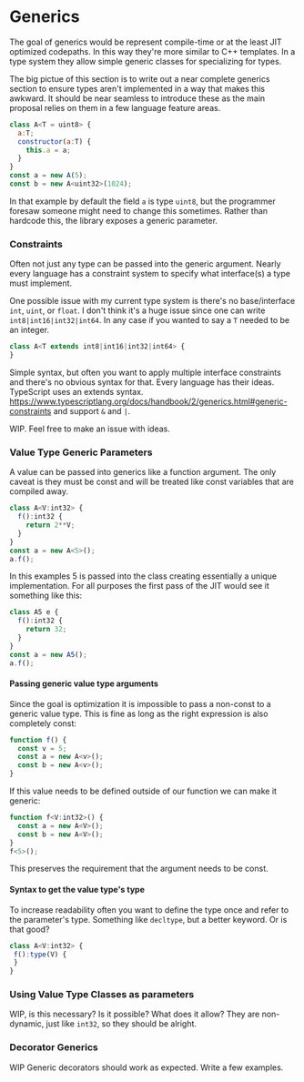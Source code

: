 # Generics

The goal of generics would be represent compile-time or at the least JIT optimized codepaths. In this way they're more similar to C++ templates. In a type system they allow simple generic classes for specializing for types.

The big pictue of this section is to write out a near complete generics section to ensure types aren't implemented in a way that makes this awkward. It should be near seamless to introduce these as the main proposal relies on them in a few language feature areas.

```js
class A<T = uint8> {
  a:T;
  constructor(a:T) {
    this.a = a;
  }
}
const a = new A(5);
const b = new A<uint32>(1024);
```

In that example by default the field ```a``` is type ```uint8```, but the programmer foresaw someone might need to change this sometimes. Rather than hardcode this, the library exposes a generic parameter.

### Constraints

Often not just any type can be passed into the generic argument. Nearly every language has a constraint system to specify what interface(s) a type must implement.

One possible issue with my current type system is there's no base/interface ```int```, ```uint```, or ```float```. I don't think it's a huge issue since one can write ```int8|int16|int32|int64```. In any case if you wanted to say a ```T``` needed to be an integer.

```js
class A<T extends int8|int16|int32|int64> {
}
```
Simple syntax, but often you want to apply multiple interface constraints and there's no obvious syntax for that. Every language has their ideas. TypeScript uses an extends syntax. https://www.typescriptlang.org/docs/handbook/2/generics.html#generic-constraints and support ```&``` and ```|```.

WIP. Feel free to make an issue with ideas.

### Value Type Generic Parameters

A value can be passed into generics like a function argument. The only caveat is they must be const and will be treated like const variables that are compiled away.

```js
class A<V:int32> {
  f():int32 {
    return 2**V;
  }
}
const a = new A<5>();
a.f();
```

In this examples 5 is passed into the class creating essentially a unique implementation. For all purposes the first pass of the JIT would see it something like this:

```js
class A5 e {
  f():int32 {
    return 32;
  }
}
const a = new A5();
a.f();
```

#### Passing generic value type arguments

Since the goal is optimization it is impossible to pass a non-const to a generic value type. This is fine as long as the right expression is also completely const:

```js
function f() {
  const v = 5;
  const a = new A<v>();
  const b = new A<v>();
}
```

If this value needs to be defined outside of our function we can make it generic:
```js
function f<V:int32>() {
  const a = new A<V>();
  const b = new A<V>();
}
f<5>();
```
This preserves the requirement that the argument needs to be const.

#### Syntax to get the value type's type

To increase readability often you want to define the type once and refer to the parameter's type. Something like ```decltype```, but a better keyword. Or is that good?
 ```js
class A<V:int32> {
  f():type(V) {
  }
}
```

### Using Value Type Classes as parameters

WIP, is this necessary? Is it possible? What does it allow? They are non-dynamic, just like ```int32```, so they should be alright.

### Decorator Generics

WIP Generic decorators should work as expected. Write a few examples.
